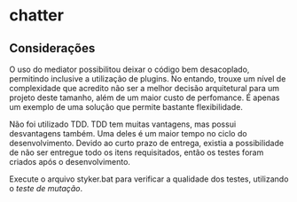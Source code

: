 # chatter

## Considerações
O uso do mediator possibilitou deixar o código bem desacoplado, permitindo inclusive a utilização de plugins. No entando, trouxe um nível de complexidade que acredito não ser a melhor decisão arquitetural para um projeto deste tamanho, além de um maior custo de perfomance. É apenas um exemplo de uma solução que permite bastante flexibilidade.

Não foi utilizado TDD. TDD tem muitas vantagens, mas possui desvantagens também. Uma deles é um maior tempo no ciclo do desenvolvimento. Devido ao curto prazo de entrega, existia a possibilidade de não ser entregue todo os itens requisitados, então os testes foram criados após o desenvolvimento.

Execute o arquivo styker.bat para verificar a qualidade dos testes, utilizando o _teste de mutação_.
